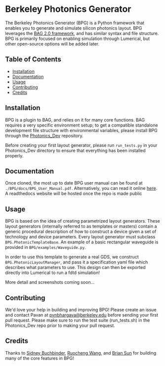 # Berkeley Photonics Generator 
The Berkeley Photonics Generator (BPG) is a Python framework that enables you to generate and simulate silicon photonics 
layout. BPG leverages the [BAG 2.0 framework](https://github.com/ucb-art/BAG_framework), and has similar syntax and 
file structure. BPG is primarily focused on enabling simulation through Lumerical, but other open-source options will 
be added later.

## Table of Contents
- [Installation](#Installation)
- [Documentation](#Documentation)
- [Usage](#Usage)
- [Contributing](#Contributing)
- [Credits](#Credits)

## Installation
BPG is a plugin to BAG, and relies on it for many core functions. BAG requires a very specific environment setup; 
to get a compatible standalone development file structure with environmental variables, please install BPG through 
the [Photonics_Dev](https://github.com/pvnbhargava/Photonics_Dev) repository.

Before creating your first layout generator, please run `run_tests.py` in your Photonics_Dev directory to ensure that
everything has been installed properly.

## Documentation
Once cloned, the most up to date BPG user manual can be found at `./BPG/docs/BPG_User_Manual.pdf`. Alternatively, you
can read it online [here](docs/BPG_User_Manual.pdf). A readthedocs website will be hosted once the repo is made public

## Usage
BPG is based on the idea of creating parametrized layout generators. These layout generators (internally referred to 
as templates or masters) contain a generic procedural description of how to construct a device given a set 
of technology and device parameters. Every layout generator must subclass `BPG.PhotonicTemplateBase`. An example of a 
basic rectangular waveguide is provided in `BPG/examples/Waveguide.py`.

In order to use this template to generate a real GDS, we construct `BPG.PhotonicLayoutManager`, and pass it a specification
yaml file which describes what parameters to use. This design can then be exported directly into Lumerical to run a
fdtd simulation!

More detail and screenshots coming soon...

## Contributing
We'd love your help in building and improving BPG! Please create an issue and contact Pavan at 
pvnbhargava@berkeley.edu before sending your first pull request. Please make sure to run the test suite (run_tests.sh)
in the Photonics_Dev repo prior to making your pull request.

## Credits
Thanks to [Sidney Buchbinder](https://github.com/sbuchbinder),
[Ruocheng Wang](https://github.com/Ruocheng-Wang),
and [Brian Sun](https://github.com/bsun598) for building many of the core features in BPG!
